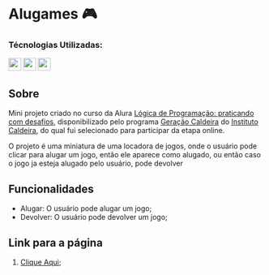 # Alugames 🎮

### Técnologias Utilizadas:
<div>
  <img src="https://cdn.jsdelivr.net/gh/devicons/devicon@latest/icons/javascript/javascript-original.svg" width="25" height="25" />
  <img src="https://cdn.jsdelivr.net/gh/devicons/devicon@latest/icons/html5/html5-original.svg" width="25" height="25"" />
  <img src="https://cdn.jsdelivr.net/gh/devicons/devicon@latest/icons/css3/css3-original.svg" width="25" height="25" />
</div>

## Sobre
Mini projeto criado no curso da Alura [Lógica de Programação: praticando com desafios](https://cursos.alura.com.br/course/logica-programacao-praticando-desafios), disponibilizado pelo programa [Geração Caldeira](https://www.geracaocaldeira.org/) do [Instituto Caldeira](https://institutocaldeira.org.br/), do qual fui selecionado para participar da etapa online.<br>

O projeto é uma miniatura de uma locadora de jogos, onde o usuário pode clicar para alugar um jogo, então ele aparece como alugado, ou então caso o jogo ja esteja alugado pelo usuário, pode devolver

## Funcionalidades
- Alugar: O usuário pode alugar um jogo;
- Devolver: O usuário pode devolver um jogo;

## Link para a página
1. [Clique Aqui](https://rafaelmainieri.github.io/alugames/);
